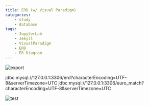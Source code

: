 ```yaml
---
title: ERD (w/ Visual Paradigm)  
categories:  
    - study
    - database
tags:  
    - JupyterLab  
    - Jekyll  
    - VisualParadigm
    - ERD  
    - ER Diagram  
---
```




![export](https://photos.google.com/album/AF1QipMmFtO6nrkTzg6l1cqu_IHdj-UvG2D1k1ZzY03G/photo/AF1QipMBVYkSv3KzD-CtfUyAsCaIXq4jC_9mAhYFdnTI)



jdbc:mysql://127.0.0.1:3306/erd?characterEncoding=UTF-8&serverTimezone=UTC
jdbc:mysql://127.0.0.1:3306/euro_match?characterEncoding=UTF-8&serverTimezone=UTC

![test](https://drive.google.com/uc?id=1KRrjXRmUFV7GJeXyTQRuQ-MjTkIYMOva)
